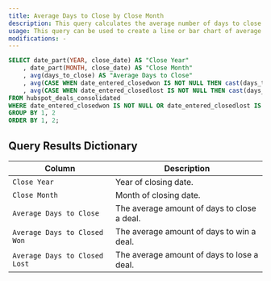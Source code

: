 ```yaml
---
title: Average Days to Close by Close Month
description: This query calculates the average number of days to close (total, won and lost deals) per month. It does not include deals that were either closed won or closed lost.
usage: This query can be used to create a line or bar chart of average days to close (three different metrics) per month.
modifications: -
---
```


```sql
SELECT date_part(YEAR, close_date) AS "Close Year"
	, date_part(MONTH, close_date) AS "Close Month"
	, avg(days_to_close) AS "Average Days to Close"
	, avg(CASE WHEN date_entered_closedwon IS NOT NULL THEN cast(days_to_close AS INT) ELSE 0 END) AS "Average Days to Closed Won"
	, avg(CASE WHEN date_entered_closedlost IS NOT NULL THEN cast(days_to_close AS INT) ELSE 0 END) AS "Average Days to Closed Lost"
FROM hubspot_deals_consolidated
WHERE date_entered_closedwon IS NOT NULL OR date_entered_closedlost IS NOT NULL
GROUP BY 1, 2
ORDER BY 1, 2;
```

## Query Results Dictionary

| Column | Description |
| --- | --- |
| `Close Year`| Year of closing date. |
| `Close Month`| Month of closing date. |
| `Average Days to Close`| The average amount of days to close a deal. |
| `Average Days to Closed Won`| The average amount of days to win a deal. |
| `Average Days to Closed Lost`| The average amount of days to lose a deal. |
